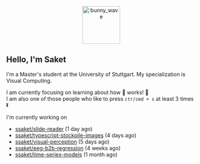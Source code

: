 <div align='center'>
<img src=https://media.giphy.com/media/3o7TKMt1VVNkHV2PaE/giphy.gif alt="bunny_wave" width="100px"/>
</div>

## Hello, I'm Saket

I'm a Master's student at the University of Stuttgart. My specialization is Visual Computing.

I am currently focusing on learning about how :brain: works! :exploding_head:\
I am also one of those people who like to press `ctr/cmd + s` at least 3 times :arrow_double_down:


I'm currently working on

- [ssaket/slide-reader](https://github.com/ssaket/slide-reader) (1 day ago)
- [ssaket/typescript-stockpile-images](https://github.com/ssaket/typescript-stockpile-images) (4 days ago)
- [ssaket/visual-perception](https://github.com/ssaket/visual-perception) (5 days ago)
- [ssaket/eeg-b2b-regression](https://github.com/ssaket/eeg-b2b-regression) (4 weeks ago)
- [ssaket/time-series-models](https://github.com/ssaket/time-series-models) (1 month ago)
